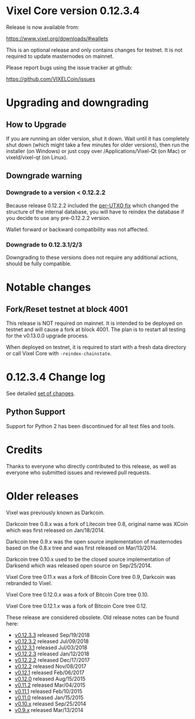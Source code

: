 Vixel Core version 0.12.3.4
==========================

Release is now available from:

  <https://www.vixel.org/downloads/#wallets>

This is an optional release and only contains changes for testnet. It is not required to update masternodes on mainnet.

Please report bugs using the issue tracker at github:

  <https://github.com/VIXELCoin/issues>


Upgrading and downgrading
=========================

How to Upgrade
--------------

If you are running an older version, shut it down. Wait until it has completely
shut down (which might take a few minutes for older versions), then run the
installer (on Windows) or just copy over /Applications/Vixel-Qt (on Mac) or
vixeld/vixel-qt (on Linux).

Downgrade warning
-----------------

### Downgrade to a version < 0.12.2.2

Because release 0.12.2.2 included the [per-UTXO fix](release-notes/vixel/release-notes-0.12.2.2.md#per-utxo-fix)
which changed the structure of the internal database, you will have to reindex
the database if you decide to use any pre-0.12.2.2 version.

Wallet forward or backward compatibility was not affected.

### Downgrade to 0.12.3.1/2/3

Downgrading to these versions does not require any additional actions, should be
fully compatible.


Notable changes
===============

Fork/Reset testnet at block 4001
--------------------------------

This release is NOT required on mainnet. It is intended to be deployed on testnet and will cause a fork at block 4001.
The plan is to restart all testing for the v0.13.0.0 upgrade process.

When deployed on testnet, it is required to start with a fresh data directory or call Vixel Core with `-reindex-chainstate`.

0.12.3.4 Change log
===================

See detailed [set of changes](https://github.com/VIXELCoin/compare/v0.12.3.3...vixelpay:v0.12.3.4).

Python Support
--------------

Support for Python 2 has been discontinued for all test files and tools.

Credits
=======

Thanks to everyone who directly contributed to this release,
as well as everyone who submitted issues and reviewed pull requests.


Older releases
==============

Vixel was previously known as Darkcoin.

Darkcoin tree 0.8.x was a fork of Litecoin tree 0.8, original name was XCoin
which was first released on Jan/18/2014.

Darkcoin tree 0.9.x was the open source implementation of masternodes based on
the 0.8.x tree and was first released on Mar/13/2014.

Darkcoin tree 0.10.x used to be the closed source implementation of Darksend
which was released open source on Sep/25/2014.

Vixel Core tree 0.11.x was a fork of Bitcoin Core tree 0.9,
Darkcoin was rebranded to Vixel.

Vixel Core tree 0.12.0.x was a fork of Bitcoin Core tree 0.10.

Vixel Core tree 0.12.1.x was a fork of Bitcoin Core tree 0.12.

These release are considered obsolete. Old release notes can be found here:

- [v0.12.3.3](https://github.com/VIXELCoin/blob/master/doc/release-notes/vixel/release-notes-0.12.3.3.md) released Sep/19/2018
- [v0.12.3.2](https://github.com/VIXELCoin/blob/master/doc/release-notes/vixel/release-notes-0.12.3.2.md) released Jul/09/2018
- [v0.12.3.1](https://github.com/VIXELCoin/blob/master/doc/release-notes/vixel/release-notes-0.12.3.1.md) released Jul/03/2018
- [v0.12.2.3](https://github.com/VIXELCoin/blob/master/doc/release-notes/vixel/release-notes-0.12.2.3.md) released Jan/12/2018
- [v0.12.2.2](https://github.com/VIXELCoin/blob/master/doc/release-notes/vixel/release-notes-0.12.2.2.md) released Dec/17/2017
- [v0.12.2](https://github.com/VIXELCoin/blob/master/doc/release-notes/vixel/release-notes-0.12.2.md) released Nov/08/2017
- [v0.12.1](https://github.com/VIXELCoin/blob/master/doc/release-notes/vixel/release-notes-0.12.1.md) released Feb/06/2017
- [v0.12.0](https://github.com/VIXELCoin/blob/master/doc/release-notes/vixel/release-notes-0.12.0.md) released Aug/15/2015
- [v0.11.2](https://github.com/VIXELCoin/blob/master/doc/release-notes/vixel/release-notes-0.11.2.md) released Mar/04/2015
- [v0.11.1](https://github.com/VIXELCoin/blob/master/doc/release-notes/vixel/release-notes-0.11.1.md) released Feb/10/2015
- [v0.11.0](https://github.com/VIXELCoin/blob/master/doc/release-notes/vixel/release-notes-0.11.0.md) released Jan/15/2015
- [v0.10.x](https://github.com/VIXELCoin/blob/master/doc/release-notes/vixel/release-notes-0.10.0.md) released Sep/25/2014
- [v0.9.x](https://github.com/VIXELCoin/blob/master/doc/release-notes/vixel/release-notes-0.9.0.md) released Mar/13/2014

